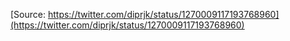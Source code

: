 [Source: https://twitter.com/diprjk/status/1270009117193768960](https://twitter.com/diprjk/status/1270009117193768960)